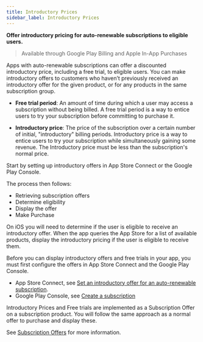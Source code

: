 ```yaml
---
title: Introductory Prices
sidebar_label: Introductory Prices
---
```



**Offer introductory pricing for auto-renewable subscriptions to eligible users.**

>
> Available through Google Play Billing and Apple In-App Purchases
>

Apps with auto-renewable subscriptions can offer a discounted introductory price, including a free trial, to eligible users. You can make introductory offers to customers who haven’t previously received an introductory offer for the given product, or for any products in the same subscription group.

- **Free trial period**: An amount of time during which a user may access a subscription without being billed. A free trial period is a way to entice users to try your subscription before committing to purchase it.

- **Introductory price**: The price of the subscription over a certain number of initial, "introductory" billing periods. Introductory price is a way to entice users to try your subscription while simultaneously gaining some revenue. The Introductory price must be less than the subscription's normal price.



Start by setting up introductory offers in App Store Connect or the Google Play Console. 

The process then follows:

- Retrieving subscription offers
- Determine eligibility
- Display the offer
- Make Purchase


On iOS you will need to determine if the user is eligible to receive an introductory offer. When the app queries the App Store for a list of available products, display the introductory pricing if the user is eligible to receive them.


Before you can display introductory offers and free trials in your app, you must first configure the offers in App Store Connect and the Google Play Console. 

- App Store Connect, see [Set an introductory offer for an auto-renewable subscription](https://help.apple.com/app-store-connect/#/deve1d49254f).
- Google Play Console, see [Create a subscription](https://support.google.com/googleplay/android-developer/answer/140504)



Introductory Prices and Free trials are implemented as a Subscription Offer on a subscription product. You will follow the same approach as a normal offer to purchase and display these.


See [Subscription Offers](subscription-offers.md) for more information.




